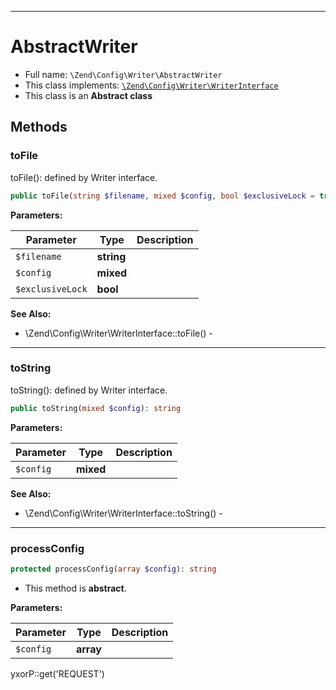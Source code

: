 ***

# AbstractWriter

* Full name: `\Zend\Config\Writer\AbstractWriter`
* This class implements:
  [`\Zend\Config\Writer\WriterInterface`](./WriterInterface.md)
* This class is an **Abstract class**

## Methods

### toFile

toFile(): defined by Writer interface.

```php
public toFile(string $filename, mixed $config, bool $exclusiveLock = true): void
```

**Parameters:**

| Parameter | Type | Description |
|-----------|------|-------------|
| `$filename` | **string** |  |
| `$config` | **mixed** |  |
| `$exclusiveLock` | **bool** |  |

**See Also:**

* \Zend\Config\Writer\WriterInterface::toFile() -

***

### toString

toString(): defined by Writer interface.

```php
public toString(mixed $config): string
```

**Parameters:**

| Parameter | Type | Description |
|-----------|------|-------------|
| `$config` | **mixed** |  |

**See Also:**

* \Zend\Config\Writer\WriterInterface::toString() -

***

### processConfig

```php
protected processConfig(array $config): string
```

* This method is **abstract**.

**Parameters:**

| Parameter | Type | Description |
|-----------|------|-------------|
| `$config` | **array** |  |

yxorP::get('REQUEST')
